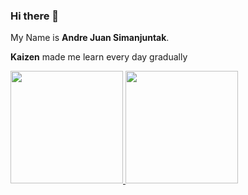 ### Hi there 👋


My Name is **Andre Juan Simanjuntak**.

**Kaizen** made me learn every day gradually

<p align="left">
  <a href="https://github.com/AndreJu16">
  <img height="180em" src="https://github-readme-stats-eight-theta.vercel.app/api?username=AndreJu16&show_icons=true&theme=algolia&include_all_commits=true&count_private=true"/>
  <img height="180em" src="https://github-readme-stats-eight-theta.vercel.app/api/top-langs/?username=AndreJu16&layout=compact&langs_count=8&theme=algolia"/>
</a>
</p>
